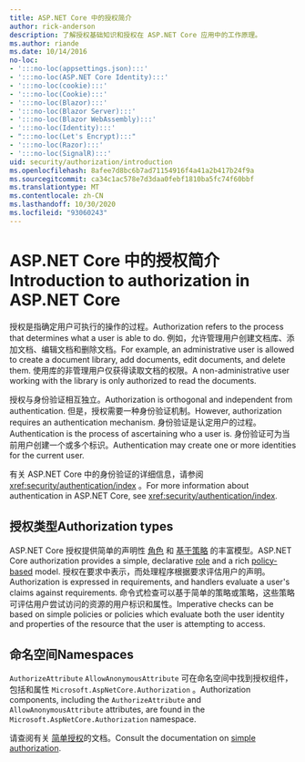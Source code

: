 ```yaml
---
title: ASP.NET Core 中的授权简介
author: rick-anderson
description: 了解授权基础知识和授权在 ASP.NET Core 应用中的工作原理。
ms.author: riande
ms.date: 10/14/2016
no-loc:
- ':::no-loc(appsettings.json):::'
- ':::no-loc(ASP.NET Core Identity):::'
- ':::no-loc(cookie):::'
- ':::no-loc(Cookie):::'
- ':::no-loc(Blazor):::'
- ':::no-loc(Blazor Server):::'
- ':::no-loc(Blazor WebAssembly):::'
- ':::no-loc(Identity):::'
- ":::no-loc(Let's Encrypt):::"
- ':::no-loc(Razor):::'
- ':::no-loc(SignalR):::'
uid: security/authorization/introduction
ms.openlocfilehash: 8afee7d8bc6b7ad71154916f4a41a2b417b24f9a
ms.sourcegitcommit: ca34c1ac578e7d3daa0febf1810ba5fc74f60bbf
ms.translationtype: MT
ms.contentlocale: zh-CN
ms.lasthandoff: 10/30/2020
ms.locfileid: "93060243"
---
```

# <a name="introduction-to-authorization-in-aspnet-core"></a><span data-ttu-id="cfc85-103">ASP.NET Core 中的授权简介</span><span class="sxs-lookup"><span data-stu-id="cfc85-103">Introduction to authorization in ASP.NET Core</span></span>

<a name="security-authorization-introduction"></a>

<span data-ttu-id="cfc85-104">授权是指确定用户可执行的操作的过程。</span><span class="sxs-lookup"><span data-stu-id="cfc85-104">Authorization refers to the process that determines what a user is able to do.</span></span> <span data-ttu-id="cfc85-105">例如，允许管理用户创建文档库、添加文档、编辑文档和删除文档。</span><span class="sxs-lookup"><span data-stu-id="cfc85-105">For example, an administrative user is allowed to create a document library, add documents, edit documents, and delete them.</span></span> <span data-ttu-id="cfc85-106">使用库的非管理用户仅获得读取文档的权限。</span><span class="sxs-lookup"><span data-stu-id="cfc85-106">A non-administrative user working with the library is only authorized to read the documents.</span></span>

<span data-ttu-id="cfc85-107">授权与身份验证相互独立。</span><span class="sxs-lookup"><span data-stu-id="cfc85-107">Authorization is orthogonal and independent from authentication.</span></span> <span data-ttu-id="cfc85-108">但是，授权需要一种身份验证机制。</span><span class="sxs-lookup"><span data-stu-id="cfc85-108">However, authorization requires an authentication mechanism.</span></span> <span data-ttu-id="cfc85-109">身份验证是认定用户的过程。</span><span class="sxs-lookup"><span data-stu-id="cfc85-109">Authentication is the process of ascertaining who a user is.</span></span> <span data-ttu-id="cfc85-110">身份验证可为当前用户创建一个或多个标识。</span><span class="sxs-lookup"><span data-stu-id="cfc85-110">Authentication may create one or more identities for the current user.</span></span>

<span data-ttu-id="cfc85-111">有关 ASP.NET Core 中的身份验证的详细信息，请参阅 <xref:security/authentication/index> 。</span><span class="sxs-lookup"><span data-stu-id="cfc85-111">For more information about authentication in ASP.NET Core, see <xref:security/authentication/index>.</span></span>

## <a name="authorization-types"></a><span data-ttu-id="cfc85-112">授权类型</span><span class="sxs-lookup"><span data-stu-id="cfc85-112">Authorization types</span></span>

<span data-ttu-id="cfc85-113">ASP.NET Core 授权提供简单的声明性 [角色](xref:security/authorization/roles) 和 [基于策略](xref:security/authorization/policies) 的丰富模型。</span><span class="sxs-lookup"><span data-stu-id="cfc85-113">ASP.NET Core authorization provides a simple, declarative [role](xref:security/authorization/roles) and a rich [policy-based](xref:security/authorization/policies) model.</span></span> <span data-ttu-id="cfc85-114">授权在要求中表示，而处理程序根据要求评估用户的声明。</span><span class="sxs-lookup"><span data-stu-id="cfc85-114">Authorization is expressed in requirements, and handlers evaluate a user's claims against requirements.</span></span> <span data-ttu-id="cfc85-115">命令式检查可以基于简单的策略或策略，这些策略可评估用户尝试访问的资源的用户标识和属性。</span><span class="sxs-lookup"><span data-stu-id="cfc85-115">Imperative checks can be based on simple policies or policies which evaluate both the user identity and properties of the resource that the user is attempting to access.</span></span>

## <a name="namespaces"></a><span data-ttu-id="cfc85-116">命名空间</span><span class="sxs-lookup"><span data-stu-id="cfc85-116">Namespaces</span></span>

<span data-ttu-id="cfc85-117">`AuthorizeAttribute` `AllowAnonymousAttribute` 可在命名空间中找到授权组件，包括和属性 `Microsoft.AspNetCore.Authorization` 。</span><span class="sxs-lookup"><span data-stu-id="cfc85-117">Authorization components, including the `AuthorizeAttribute` and `AllowAnonymousAttribute` attributes, are found in the `Microsoft.AspNetCore.Authorization` namespace.</span></span>

<span data-ttu-id="cfc85-118">请查阅有关 [简单授权](xref:security/authorization/simple)的文档。</span><span class="sxs-lookup"><span data-stu-id="cfc85-118">Consult the documentation on [simple authorization](xref:security/authorization/simple).</span></span>
